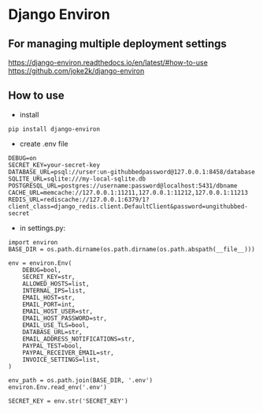 # Django Environ

## For managing multiple deployment settings
https://django-environ.readthedocs.io/en/latest/#how-to-use
https://github.com/joke2k/django-environ

## How to use
- install
```
pip install django-environ
```

- create .env file
```
DEBUG=on
SECRET_KEY=your-secret-key
DATABASE_URL=psql://urser:un-githubbedpassword@127.0.0.1:8458/database
SQLITE_URL=sqlite:///my-local-sqlite.db
POSTGRESQL_URL=postgres://username:password@localhost:5431/dbname
CACHE_URL=memcache://127.0.0.1:11211,127.0.0.1:11212,127.0.0.1:11213
REDIS_URL=rediscache://127.0.0.1:6379/1?client_class=django_redis.client.DefaultClient&password=ungithubbed-secret
```


- in settings.py:
```
import environ
BASE_DIR = os.path.dirname(os.path.dirname(os.path.abspath(__file__)))

env = environ.Env(
    DEBUG=bool,
    SECRET_KEY=str,
    ALLOWED_HOSTS=list,
    INTERNAL_IPS=list,
    EMAIL_HOST=str,
    EMAIL_PORT=int,
    EMAIL_HOST_USER=str,
    EMAIL_HOST_PASSWORD=str,
    EMAIL_USE_TLS=bool,
    DATABASE_URL=str,
    EMAIL_ADDRESS_NOTIFICATIONS=str,
    PAYPAL_TEST=bool,
    PAYPAL_RECEIVER_EMAIL=str,
    INVOICE_SETTINGS=list,
)

env_path = os.path.join(BASE_DIR, '.env')
environ.Env.read_env('.env')

SECRET_KEY = env.str('SECRET_KEY')
```